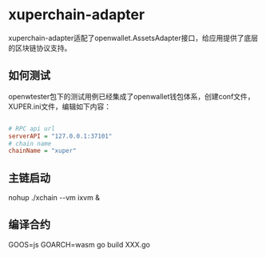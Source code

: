 # xuperchain-adapter

xuperchain-adapter适配了openwallet.AssetsAdapter接口，给应用提供了底层的区块链协议支持。

## 如何测试

openwtester包下的测试用例已经集成了openwallet钱包体系，创建conf文件，XUPER.ini文件，编辑如下内容：

```ini

# RPC api url
serverAPI = "127.0.0.1:37101"
# chain name
chainName = "xuper"

```

## 主链启动

nohup ./xchain --vm ixvm &


## 编译合约

GOOS=js GOARCH=wasm go build XXX.go